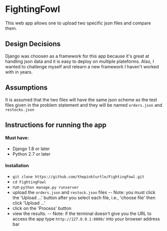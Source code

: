 # FightingFowl
This web app allows one to upload two specific json files and compare them.

## Design Decisions
Django was choosen as a framework for this app because it's great at handling json data and it is easy 
to deploy on multiple plateforms. Also, I wanted to challenge myself and relearn a new framework I haven't 
worked with in years.

## Assumptions
It is assumed that the two files will have the same json scheme as the test files given in the problem statement
and they will be named ``orders.json`` and ``restocks.json``

## Instructions for running the app
#### Must have:
 - Django 1.8 or later
 - Python 2.7 or later

#### Installation
  - ``git clone https://github.com/thepinkturtle/FightingFowl.git``
  - ``cd FightingFowl``
  - run ``python manage.py runserver``
  - upload the ``orders.json`` and ``restock.json`` files
   -- Note: you must click the 'Upload ...' button after you select each file, i.e., 'choose file' then click 'Upload ...' 
  - click on the 'Process' button
  - view the results. 
  -- Note: if the terminal doesn't give you the URL to access the app type ``http://127.0.0.1:8000/`` into your browser address bar
